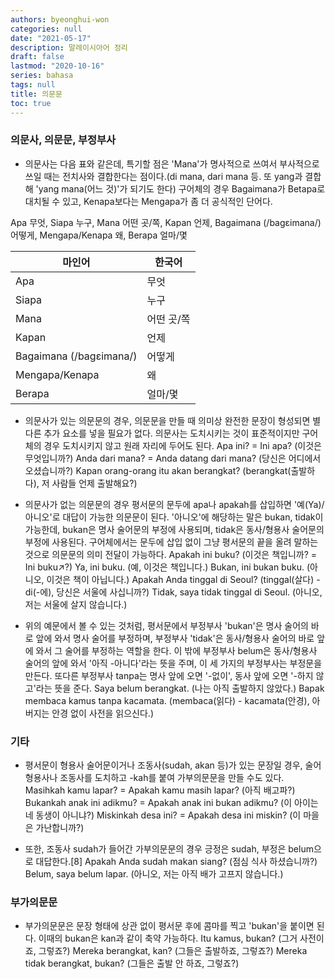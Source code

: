 ```yaml
---
authors: byeonghui-won
categories: null
date: "2021-05-17"
description: 말레이시아어 정리
draft: false
lastmod: "2020-10-16"
series: bahasa
tags: null
title: 의문문
toc: true
---
```


### 의문사, 의문문, 부정부사

* 의문사는 다음 표와 같은데, 특기할 점은 'Mana'가 명사적으로 쓰여서 부사적으로 쓰일 때는 전치사와 결합한다는 점이다.(di mana, dari mana 등. 또 yang과 결합해 'yang mana(어느 것)'가 되기도 한다) 구어체의 경우 Bagaimana가 Betapa로 대치될 수 있고, Kenapa보다는 Mengapa가 좀 더 공식적인 단어다.

Apa 무엇, Siapa 누구, Mana 어떤 곳/쪽, Kapan 언제, Bagaimana (/bagɛimana/) 어떻게, Mengapa/Kenapa 왜, Berapa 얼마/몇


| 마인어 | 한국어 |
| ---- | ---- | 
| Apa | 무엇 |
|Siapa | 누구 |
| Mana | 어떤 곳/쪽 |
| Kapan | 언제 |
| Bagaimana (/bagɛimana/) | 어떻게 |
| Mengapa/Kenapa | 왜 |
| Berapa | 얼마/몇 |

* 의문사가 있는 의문문의 경우, 의문문을 만들 때 의미상 완전한 문장이 형성되면 별다른 추가 요소를 넣을 필요가 없다. 의문사는 도치시키는 것이 표준적이지만 구어체의 경우 도치시키지 않고 원래 자리에 두어도 된다.
Apa ini? = Ini apa? (이것은 무엇입니까?)
Anda dari mana? = Anda datang dari mana? (당신은 어디에서 오셨습니까?)
Kapan orang-orang itu akan berangkat? (berangkat(출발하다), 저 사람들 언제 출발해요?)

* 의문사가 없는 의문문의 경우 평서문의 문두에 apa나 apakah를 삽입하면 '예(Ya)/아니오'로 대답이 가능한 의문문이 된다. '아니오'에 해당하는 말은 bukan, tidak이 가능한데, bukan은 명사 술어문의 부정에 사용되며, tidak은 동사/형용사 술어문의 부정에 사용된다. 구어체에서는 문두에 삽입 없이 그냥 평서문의 끝을 올려 말하는 것으로 의문문의 의미 전달이 가능하다.
Apakah ini buku? (이것은 책입니까? = Ini buku↗?)
Ya, ini buku. (예, 이것은 책입니다.)
Bukan, ini bukan buku. (아니오, 이것은 책이 아닙니다.)
Apakah Anda tinggal di Seoul? (tinggal(살다) - di(-에), 당신은 서울에 사십니까?)
Tidak, saya tidak tinggal di Seoul. (아니오, 저는 서울에 살지 않습니다.)

* 위의 예문에서 볼 수 있는 것처럼, 평서문에서 부정부사 'bukan'은 명사 술어의 바로 앞에 와서 명사 술어를 부정하며, 부정부사 'tidak'은 동사/형용사 술어의 바로 앞에 와서 그 술어를 부정하는 역할을 한다. 이 밖에 부정부사 belum은 동사/형용사 술어의 앞에 와서 '아직 -아니다'라는 뜻을 주며, 이 세 가지의 부정부사는 부정문을 만든다. 또다른 부정부사 tanpa는 명사 앞에 오면 '-없이', 동사 앞에 오면 '-하지 않고'라는 뜻을 준다.
Saya belum berangkat. (나는 아직 출발하지 않았다.)
Bapak membaca kamus tanpa kacamata. (membaca(읽다) - kacamata(안경), 아버지는 안경 없이 사전을 읽으신다.)

### 기타

* 평서문이 형용사 술어문이거나 조동사(sudah, akan 등)가 있는 문장일 경우, 술어 형용사나 조동사를 도치하고 -kah를 붙여 가부의문문을 만들 수도 있다.
Masihkah kamu lapar? = Apakah kamu masih lapar? (아직 배고파?)
Bukankah anak ini adikmu? = Apakah anak ini bukan adikmu? (이 아이는 네 동생이 아니냐?)
Miskinkah desa ini? = Apakah desa ini miskin? (이 마을은 가난합니까?)

* 또한, 조동사 sudah가 들어간 가부의문문의 경우 긍정은 sudah, 부정은 belum으로 대답한다.[8]
Apakah Anda sudah makan siang? (점심 식사 하셨습니까?)
Belum, saya belum lapar. (아니오, 저는 아직 배가 고프지 않습니다.)

### 부가의문문

* 부가의문문은 문장 형태에 상관 없이 평서문 후에 콤마를 찍고 'bukan'을 붙이면 된다. 이때의 bukan은 kan과 같이 축약 가능하다.
Itu kamus, bukan? (그거 사전이죠, 그렇죠?)
Mereka berangkat, kan? (그들은 출발하죠, 그렇죠?)
Mereka tidak berangkat, bukan? (그들은 출발 안 하죠, 그렇죠?)


